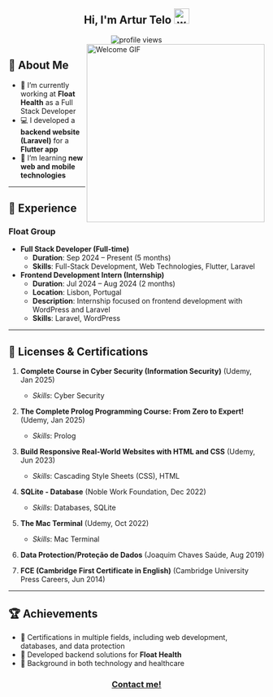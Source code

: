 <div align="center">
  <h2 align="center">
    Hi, I'm Artur Telo
    <img src="https://raw.githubusercontent.com/MartinHeinz/MartinHeinz/master/wave.gif" width="30px" alt="wave">
  </h2>
  <img src="https://komarev.com/ghpvc/?username=ArturTelo&color=90EE90&style=for-the-badge" alt="profile views">
</div>

<img src="https://user-images.githubusercontent.com/74038190/212748842-9fcbad5b-6173-4175-8a61-521f3dbb7514.gif" alt="Welcome GIF" align="right" width="350"/>

## 🚀 About Me  
- 🔭 I’m currently working at **Float Health** as a Full Stack Developer  
- 💻 I developed a **backend website (Laravel)** for a **Flutter app**  
- 🌱 I’m learning **new web and mobile technologies**  

---

## 🌟 Experience  

### **Float Group**
- **Full Stack Developer (Full-time)**  
  - **Duration**: Sep 2024 – Present (5 months)  
  - **Skills**: Full-Stack Development, Web Technologies, Flutter, Laravel  
- **Frontend Development Intern (Internship)**  
  - **Duration**: Jul 2024 – Aug 2024 (2 months)  
  - **Location**: Lisbon, Portugal  
  - **Description**: Internship focused on frontend development with WordPress and Laravel  
  - **Skills**: Laravel, WordPress  

---

## 📜 Licenses & Certifications

1. **Complete Course in Cyber Security (Information Security)** (Udemy, Jan 2025)  
   - _Skills_: Cyber Security  

2. **The Complete Prolog Programming Course: From Zero to Expert!** (Udemy, Jan 2025)  
   - _Skills_: Prolog  

3. **Build Responsive Real-World Websites with HTML and CSS** (Udemy, Jun 2023)  
   - _Skills_: Cascading Style Sheets (CSS), HTML  

4. **SQLite - Database** (Noble Work Foundation, Dec 2022)  
   - _Skills_: Databases, SQLite  

5. **The Mac Terminal** (Udemy, Oct 2022)  
   - _Skills_: Mac Terminal  

6. **Data Protection/Proteção de Dados** (Joaquim Chaves Saúde, Aug 2019)  

7. **FCE (Cambridge First Certificate in English)** (Cambridge University Press Careers, Jun 2014)

---

## 🏆 Achievements  

- 🥇 Certifications in multiple fields, including web development, databases, and data protection  
- 🚀 Developed backend solutions for **Float Health**  
- 🌟 Background in both technology and healthcare

<h3 align = "center" ><a href="mailto:up2021044878@up.pt">Contact me!</a></h3>
